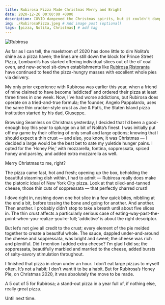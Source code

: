 ```yaml
---
title: Rubirosa Pizza Made Christmas Merry and Bright
date: 2020-12-26 00:00:00 +0000
description: COVID dampened the Christmas spirits, but it couldn't dampen the Christmas pizza....
img: ./RubirosaPizza.jpeg # Add image post (optional)
tags: [pizza, Nolita, Christmas] # add tag
---
```


![Rubirosa](./RubirosaPizza.jpeg)

As far as I can tell, the maelstrom of 2020 has done little to dim Nolita’s shine as a pizza haven; the lines are still down the block for Prince Street Pizza, Lombardi’s has started offering individual slices out of the ol’ coal oven, and new-school sit-down establishments like <a href='https://www.rubirosanyc.com/' target='blank'>Rubirosa Ristoranta</a> have continued to feed the pizza-hungry masses with excellent whole pies via delivery.

My only prior experience with Rubirosa was earlier this year, when a friend of mine claimed to have become ‘addicted’ and ordered their pizza at least three times in one week. Now, I’ve had worse addictions, but Rubirosa does operate on a tried-and-true formula; the founder, Angelo Pappalardo, uses the same thin cracker-style crust as Joe & Pat’s, the Staten Island pizza institution started by his dad, Giuseppe.

Browsing Seamless on Christmas yesterday, I decided that I’d been a good-enough boy this year to splurge on a bit of Nolita’s finest. I was initially put off my game by their offering of only small and large options; knowing that I should expect a thin crust — and also, you know, it was Christmas — I decided a large would be the best bet to sate my yuletide hunger pains. I opted for the ‘Honey Pie,’ with mozzarella, fontina, soppressata, spiced honey and parsley, and added extra mozzarella as well.

Merry Christmas to me, right?

The pizza came fast, hot and fresh; opening up the box, beholding the beautiful steaming dish within, I had to admit — Rubirosa really does make the platonic ideal of New York City pizza. Look at that oiled-and-tanned cheese, those thin cuts of soppressata — that perfectly charred crust!

I dove right in, noshing down one hot slice in a few quick bites, nibbling at the end a bit, before tossing the bone and going for another. And another. Then another. I probably didn’t stop to take a breath until about five slices in. The thin crust affects a particularly serious case of eating-way-past-the-point-when-you-realize-you’re-full; ‘addictive’ is about the right descriptor.

But let’s not give all credit to the crust; every element of the pie melded together to create a beautiful whole. The sauce, dappled under-and-around the cheese and soppressata, was bright and sweet; the cheese was rich and plentiful. Did I mention I added extra cheese? I’m glad I did so; the soppressata, beautifully marbled and married to the cheese, added bursts of salty-savory stimulation throughout.

I finished that pizza in clean under an hour. I don’t eat large pizzas to myself often. It’s not a habit; I don’t want it to be a habit. But for Rubirosa’s Honey Pie, on Christmas 2020, it was absolutely the move to be made.

A 5 out of 5 for Rubirosa; a stand-out pizza in a year full of, if nothing else, really great pizza.

Until next time.
